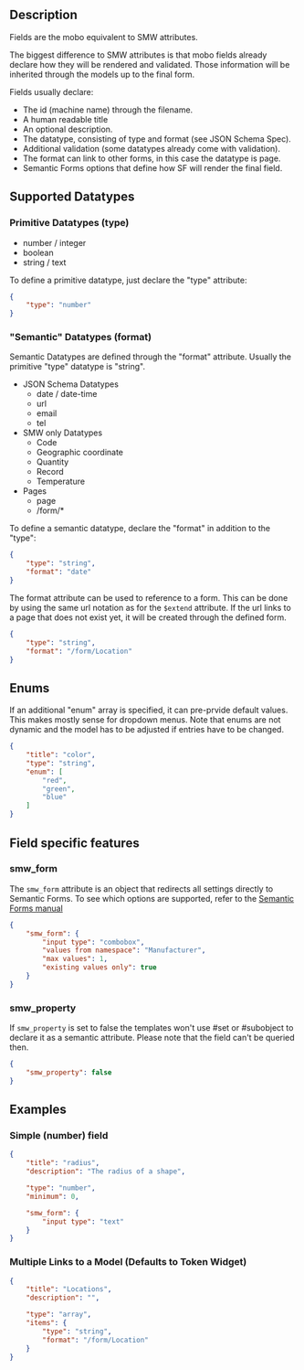 ## Description
Fields are the mobo equivalent to SMW attributes.

The biggest difference to SMW attributes is that mobo fields already declare how they will be rendered and validated. Those information will be inherited through the models up to the final form.

Fields usually declare:

* The id (machine name) through the filename.
* A human readable title
* An optional description.
* The datatype, consisting of type and format (see JSON Schema Spec).
* Additional validation (some datatypes already come with validation).
* The format can link to other forms, in this case the datatype is page.
* Semantic Forms options that define how SF will render the final field.


## Supported Datatypes

### Primitive Datatypes (type)
* number / integer
* boolean
* string / text

To define a primitive datatype, just declare the "type" attribute:

```json
{
    "type": "number"
}
```

### "Semantic" Datatypes (format)
Semantic Datatypes are defined through the "format" attribute. Usually the primitive "type" datatype is "string".

* JSON Schema Datatypes
    * date / date-time
    * url
    * email
    * tel
* SMW only Datatypes
    * Code
    * Geographic coordinate
    * Quantity
    * Record
    * Temperature
* Pages
    * page
    * /form/*

To define a semantic datatype, declare the "format" in addition to the "type":

```json
{
    "type": "string",
    "format": "date"
}
```

The format attribute can be used to reference to a form. This can be done by using the same url notation as for the `$extend` attribute.
If the url links to a page that does not exist yet, it will be created through the defined form.

```json
{
    "type": "string",
    "format": "/form/Location"
}
```

## Enums
If an additional "enum" array is specified, it can pre-prvide default values. This makes mostly sense for dropdown menus. Note that enums are not dynamic and the model has to be adjusted if entries have to be changed.

```json
{
    "title": "color",
    "type": "string",
    "enum": [
        "red",
        "green",
        "blue"
    ]
}
```

## Field specific features
### smw_form
The `smw_form` attribute is an object that redirects all settings directly to Semantic Forms. To see which options are supported, refer to the [Semantic Forms manual](http://www.mediawiki.org/wiki/Extension:Semantic_Forms/Defining_forms#.27field.27_tag)

```json
{
    "smw_form": {
        "input type": "combobox",
        "values from namespace": "Manufacturer",
        "max values": 1,
        "existing values only": true
    }
}
```

### smw_property
If `smw_property` is set to false the templates won't use #set or #subobject to declare it as a semantic attribute. Please note that the field can't be queried then.

```json
{
    "smw_property": false
}
```

## Examples
### Simple (number) field
```json
{
    "title": "radius",
    "description": "The radius of a shape",

    "type": "number",
    "minimum": 0,

    "smw_form": {
        "input type": "text"
    }
}
```

### Multiple Links to a Model (Defaults to Token Widget)
```json
{
    "title": "Locations",
    "description": "",

    "type": "array",
    "items": {
        "type": "string",
        "format": "/form/Location"
    }
}
```
